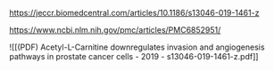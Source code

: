 
https://jeccr.biomedcentral.com/articles/10.1186/s13046-019-1461-z

https://www.ncbi.nlm.nih.gov/pmc/articles/PMC6852951/

![[(PDF) Acetyl-L-Carnitine downregulates invasion and angiogenesis pathways in prostate cancer cells - 2019 - s13046-019-1461-z.pdf]]
